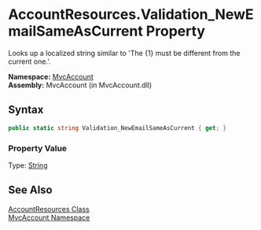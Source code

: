 AccountResources.Validation_NewEmailSameAsCurrent Property
==========================================================
Looks up a localized string similar to 'The {1} must be different from the current one.'.

**Namespace:** [MvcAccount][1]  
**Assembly:** MvcAccount (in MvcAccount.dll)

Syntax
------

```csharp
public static string Validation_NewEmailSameAsCurrent { get; }
```

### Property Value
Type: [String][2]

See Also
--------
[AccountResources Class][3]  
[MvcAccount Namespace][1]  

[1]: ../README.md
[2]: http://msdn.microsoft.com/en-us/library/s1wwdcbf
[3]: README.md